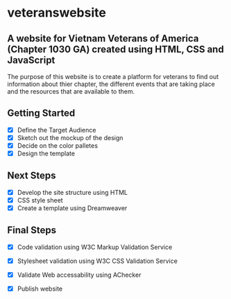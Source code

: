# veteranswebsite

A website for Vietnam Veterans of America (Chapter 1030 GA) created using HTML, CSS and JavaScript
---

The purpose of this website is to create a platform for veterans to find out information about thier chapter, the different events that are taking place and the resources that are available to them.  

## Getting Started

- [x] Define the Target Audience 
- [x] Sketch out the mockup of the design 
- [x] Decide on the color palletes 
- [x] Design the template

## Next Steps 
- [x] Develop the site structure using HTML 
- [x] CSS style sheet
- [x] Create a template using Dreamweaver

## Final Steps 
- [x] Code validation using W3C Markup Validation Service 
- [x] Stylesheet validation using W3C CSS Validation Service
- [x] Validate Web accessability using AChecker 
- [x] Publish website

